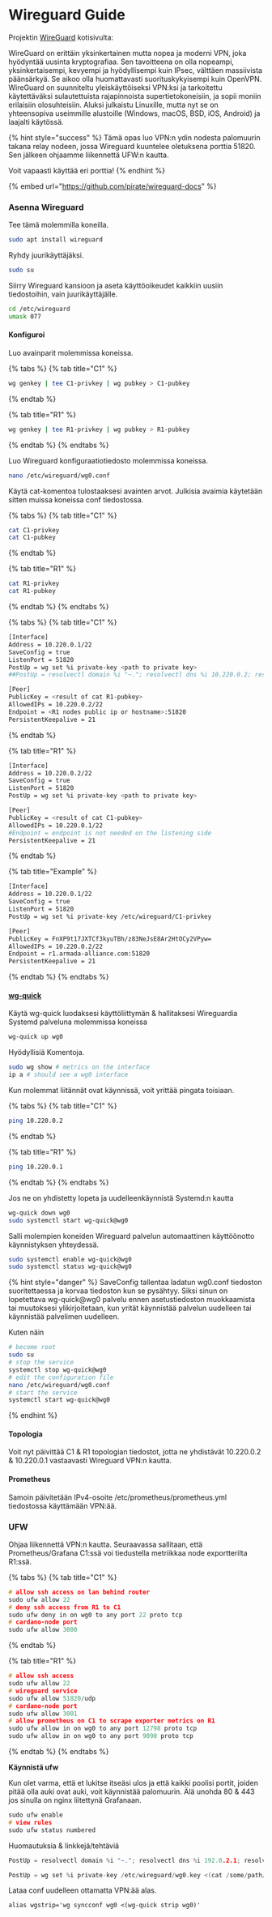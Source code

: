 # Wireguard Guide

Projektin [WireGuard](https://www.wireguard.com) kotisivulta:

WireGuard on erittäin yksinkertainen mutta nopea ja moderni VPN, joka hyödyntää uusinta kryptografiaa. Sen tavoitteena on olla nopeampi, yksinkertaisempi, kevyempi ja hyödyllisempi kuin IPsec, välttäen massiivista päänsärkyä. Se aikoo olla huomattavasti suorituskykyisempi kuin OpenVPN. WireGuard on suunniteltu yleiskäyttöiseksi VPN:ksi ja tarkoitettu käytettäväksi sulautettuista rajapinnoista supertietokoneisiin, ja sopii moniin erilaisiin olosuhteisiin. Aluksi julkaistu Linuxille, mutta nyt se on yhteensopiva useimmille alustoille (Windows, macOS, BSD, iOS, Android) ja laajalti käytössä.

{% hint style="success" %}
Tämä opas luo VPN:n ydin nodesta palomuurin takana relay nodeen, jossa Wireguard kuuntelee oletuksena porttia 51820. Sen jälkeen ohjaamme liikennettä UFW:n kautta.

Voit vapaasti käyttää eri porttia!
{% endhint %}

{% embed url="https://github.com/pirate/wireguard-docs" %}

### Asenna Wireguard

Tee tämä molemmilla koneilla.

```bash
sudo apt install wireguard
```

Ryhdy juurikäyttäjäksi.

```bash
sudo su
```

Siirry Wireguard kansioon ja aseta käyttöoikeudet kaikkiin uusiin tiedostoihin, vain juurikäyttäjälle.

```bash
cd /etc/wireguard
umask 077
```

#### Konfiguroi

Luo avainparit molemmissa koneissa.

{% tabs %}
{% tab title="C1" %}
```bash
wg genkey | tee C1-privkey | wg pubkey > C1-pubkey
```
{% endtab %}

{% tab title="R1" %}
```bash
wg genkey | tee R1-privkey | wg pubkey > R1-pubkey
```
{% endtab %}
{% endtabs %}

Luo Wireguard konfiguraatiotiedosto molemmissa koneissa.

```bash
nano /etc/wireguard/wg0.conf
```

Käytä cat-komentoa tulostaaksesi avainten arvot. Julkisia avaimia käytetään sitten muissa koneissa conf tiedostossa.

{% tabs %}
{% tab title="C1" %}
```bash
cat C1-privkey
cat C1-pubkey
```
{% endtab %}

{% tab title="R1" %}
```bash
cat R1-privkey
cat R1-pubkey
```
{% endtab %}
{% endtabs %}

{% tabs %}
{% tab title="C1" %}
```bash
[Interface]
Address = 10.220.0.1/22
SaveConfig = true
ListenPort = 51820
PostUp = wg set %i private-key <path to private key>
##PostUp = resolvectl domain %i "~."; resolvectl dns %i 10.220.0.2; resolvectl dnssec %i yes

[Peer]
PublicKey = <result of cat R1-pubkey>
AllowedIPs = 10.220.0.2/22
Endpoint = <R1 nodes public ip or hostname>:51820
PersistentKeepalive = 21
```
{% endtab %}

{% tab title="R1" %}
```bash
[Interface]
Address = 10.220.0.2/22
SaveConfig = true
ListenPort = 51820
PostUp = wg set %i private-key <path to private key>

[Peer]
PublicKey = <result of cat C1-pubkey>
AllowedIPs = 10.220.0.1/22
#Endpoint = endpoint is not needed on the listening side
PersistentKeepalive = 21
```
{% endtab %}

{% tab title="Example" %}
```bash
[Interface]
Address = 10.220.0.1/22
SaveConfig = true
ListenPort = 51820
PostUp = wg set %i private-key /etc/wireguard/C1-privkey

[Peer]
PublicKey = FnXP9t17JXTCf3kyuTBh/z83NeJsE8Ar2HtOCy2VPyw=
AllowedIPs = 10.220.0.2/22
Endpoint = r1.armada-alliance.com:51820
PersistentKeepalive = 21
```
{% endtab %}
{% endtabs %}

#### [wg-quick](https://manpages.debian.org/unstable/wireguard-tools/wg-quick.8.en.html)

Käytä wg-quick luodaksesi käyttöliittymän & hallitaksesi Wireguardia Systemd palveluna molemmissa koneissa

```bash
wg-quick up wg0
```

Hyödyllisiä Komentoja.

```bash
sudo wg show # metrics on the interface
ip a # should see a wg0 interface
```

Kun molemmat liitännät ovat käynnissä, voit yrittää pingata toisiaan.

{% tabs %}
{% tab title="C1" %}
```bash
ping 10.220.0.2
```
{% endtab %}

{% tab title="R1" %}
```bash
ping 10.220.0.1
```
{% endtab %}
{% endtabs %}

Jos ne on yhdistetty lopeta ja uudelleenkäynnistä Systemd:n kautta

```bash
wg-quick down wg0
sudo systemctl start wg-quick@wg0
```

Salli molempien koneiden Wireguard palvelun automaattinen käyttöönotto käynnistyksen yhteydessä.

```bash
sudo systemctl enable wg-quick@wg0
sudo systemctl status wg-quick@wg0
```

{% hint style="danger" %}
SaveConfig tallentaa ladatun wg0.conf tiedoston suoritettaessa ja korvaa tiedoston kun se pysähtyy. Siksi sinun on lopetettava wg-quick@wg0 palvelu ennen asetustiedoston muokkaamista tai muutoksesi ylikirjoitetaan, kun yrität käynnistää palvelun uudelleen tai käynnistää palvelimen uudelleen.

Kuten näin

```bash
# become root
sudo su
# stop the service
systemctl stop wg-quick@wg0
# edit the configuration file
nano /etc/wireguard/wg0.conf
# start the service
systemctl start wg-quick@wg0
```
{% endhint %}

#### Topologia

Voit nyt päivittää C1 & R1 topologian tiedostot, jotta ne yhdistävät 10.220.0.2 & 10.220.0.1 vastaavasti Wireguard VPN:n kautta.

#### Prometheus

Samoin päivitetään IPv4-osoite /etc/prometheus/prometheus.yml tiedostossa käyttämään VPN:ää.

### UFW

Ohjaa liikennettä VPN:n kautta. Seuraavassa sallitaan, että Prometheus/Grafana C1:ssä voi tiedustella metriikkaa node exportterilta R1:ssä.

{% tabs %}
{% tab title="C1" %}
```c
# allow ssh access on lan behind router
sudo ufw allow 22
# deny ssh access from R1 to C1
sudo ufw deny in on wg0 to any port 22 proto tcp
# cardano-node port
sudo ufw allow 3000
```
{% endtab %}

{% tab title="R1" %}
```c
# allow ssh access
sudo ufw allow 22
# wireguard service
sudo ufw allow 51820/udp
# cardano-node port
sudo ufw allow 3001
# allow prometheus on C1 to scrape exporter metrics on R1
sudo ufw allow in on wg0 to any port 12798 proto tcp
sudo ufw allow in on wg0 to any port 9090 proto tcp
```
{% endtab %}
{% endtabs %}

**Käynnistä ufw**

Kun olet varma, että et lukitse itseäsi ulos ja että kaikki poolisi portit, joiden pitää olla auki ovat auki, voit käynnistää palomuurin. Älä unohda 80 & 443 jos sinulla on nginx liitettynä Grafanaan.

```c
sudo ufw enable
# view rules
sudo ufw status numbered
```

Huomautuksia & linkkejä/tehtäviä

```c
PostUp = resolvectl domain %i "~."; resolvectl dns %i 192.0.2.1; resolvectl dnssec %i yes
```

```c
PostUp = wg set %i private-key /etc/wireguard/wg0.key <(cat /some/path/%i/privkey)
```

Lataa conf uudelleen ottamatta VPN:ää alas.

```
alias wgstrip='wg syncconf wg0 <(wg-quick strip wg0)'
```
